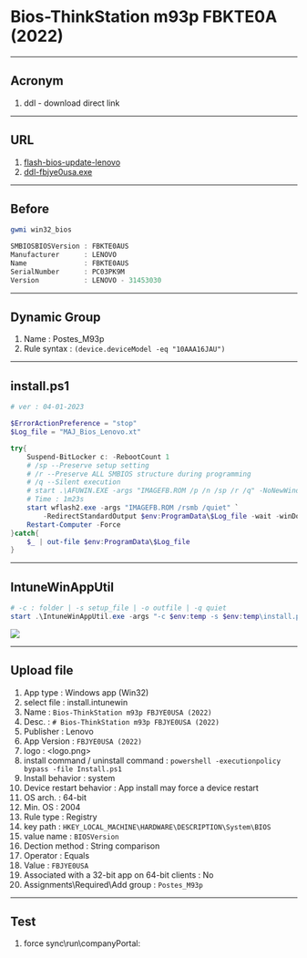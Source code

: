 # Bios-ThinkStation m93p FBKTE0A (2022)

---

## Acronym
1. ddl - download direct link

---

## URL
1. [flash-bios-update-lenovo](https://support.lenovo.com/ca/en/downloads/ds035753-flash-bios-update-thinkcentre-e93-m73p-m83-m93-m93p-thinkstation-e32-p300)
2. [ddl-fbjye0usa.exe](https://download.lenovo.com/pccbbs/thinkcentre_bios/fbjye0usa.exe)

---

## Before
````ps1
gwmi win32_bios

SMBIOSBIOSVersion : FBKTE0AUS
Manufacturer      : LENOVO
Name              : FBKTE0AUS
SerialNumber      : PC03PK9M
Version           : LENOVO - 31453030
````

---

## Dynamic Group
1. Name : Postes_M93p
2. Rule syntax : `(device.deviceModel -eq "10AAA16JAU")`

---

## install.ps1
````ps1
# ver : 04-01-2023

$ErrorActionPreference = "stop"
$Log_file = "MAJ_Bios_Lenovo.xt"

try{
    Suspend-BitLocker c: -RebootCount 1
    # /sp --Preserve setup setting
    # /r --Preserve ALL SMBIOS structure during programming 
    # /q --Silent execution
    # start .\AFUWIN.EXE -args "IMAGEFB.ROM /p /n /sp /r /q" -NoNewWindow
    # Time : 1m23s
    start wflash2.exe -args "IMAGEFB.ROM /rsmb /quiet" `
        -RedirectStandardOutput $env:ProgramData\$Log_file -wait -winDowStyle Hidden
    Restart-Computer -Force
}catch{
    $_ | out-file $env:ProgramData\$Log_file
}
````

---

## IntuneWinAppUtil
````ps1
# -c : folder | -s setup_file | -o outfile | -q quiet
start .\IntuneWinAppUtil.exe -args "-c $env:temp -s $env:temp\install.ps1 -o $env:temp -q"
````

[<img src="https://i.imgur.com/0lMINjd.png">](https://i.imgur.com/0lMINjd.png)

---

## Upload file
1. App type : Windows app (Win32)
2. select file : install.intunewin
3. Name : `Bios-ThinkStation m93p FBJYE0USA (2022)`
4. Desc. : `# Bios-ThinkStation m93p FBJYE0USA (2022)`
5. Publisher : Lenovo
6. App Version : `FBJYE0USA (2022)`
7. logo : <logo.png>
8. install command / uninstall command : `powershell -executionpolicy bypass -file Install.ps1`
9. Install behavior : system
10. Device restart behavior : App install may force a device restart
11. OS arch. : 64-bit
12. Min. OS : 2004
13. Rule type : Registry
14. key path : `HKEY_LOCAL_MACHINE\HARDWARE\DESCRIPTION\System\BIOS`
15. value name : `BIOSVersion`
16. Dection method : String comparison
17. Operator : Equals
18. Value : `FBJYE0USA`
19. Associated with a 32-bit app on 64-bit clients : No
20. Assignments\Required\Add group : `Postes_M93p`

---

## Test
1. force sync\run\companyPortal:
